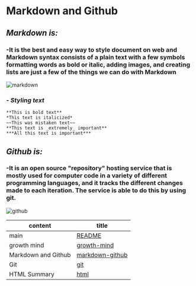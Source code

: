 # **Markdown and Github**
## ***Markdown is:***
### -**It is the best and easy way to style document on web and Markdown syntax consists of a plain text with a few symbols formatting words as bold or italic, adding images, and creating lists are just a few of the things we can do with Markdown**

![markdown](https://grafxflow.co.uk/storage/app/uploads/public/5ad/e5b/d9b/thumb_891_266_0_0_0_auto.png)

###  ***- Styling text***
```
**This is bold text**   
*This text is italicized*
~~This was mistaken text~~
**This text is _extremely_ important**
***All this text is important***
```
## ***Github is:***
### -**It is an open source "repository" hosting service that is mostly used for computer code in a variety of different programming languages, and it tracks the different changes made to each iteration. The service is able to do this by using git.**
![github](https://miro.medium.com/max/2560/1*JLYlSLSK8-AZo8gt9UdYqA.jpeg)





content  | title
------------ | -------------
main       | [README](https://amna-alhammad.github.io/reading-notes/)
growth mind   | [growth-mind](https://amna-alhammad.github.io/growth-mind/)
Markdown and Github       |[markdown-github](https://amna-alhammad.github.io/markdown-github/)
Git          |[git](https://amna-alhammad.github.io/git/)
HTML Summary     |[html](https://amna-alhammad.github.io/html/)

